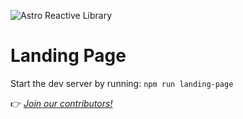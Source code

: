 ![Astro Reactive Library](https://user-images.githubusercontent.com/4262489/193419437-6e437743-47bf-482b-8f7e-de3c7f5285f8.png)

# Landing Page

Start the dev server by running: `npm run landing-page`

👉 _[Join our contributors!](https://github.com/ayoayco/astro-reactive-library/blob/main/CONTRIBUTING.md)_